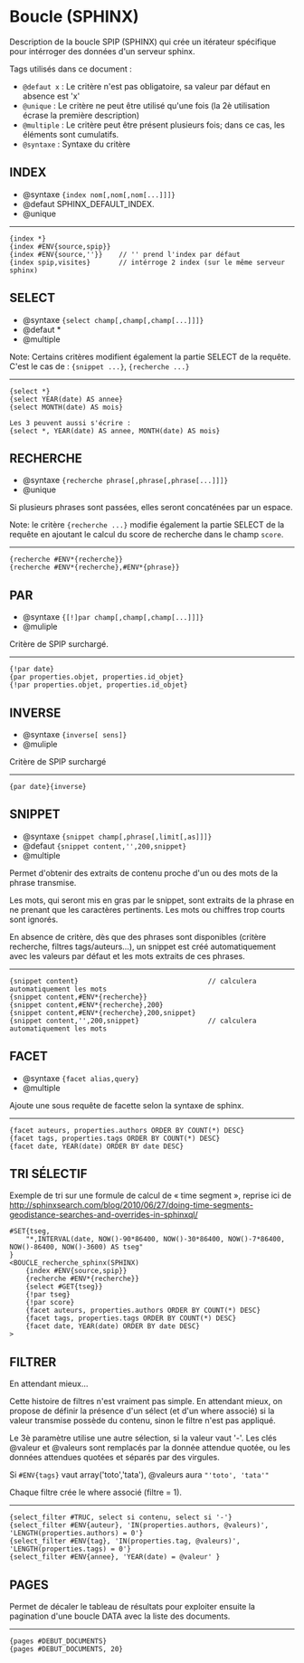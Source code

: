 
Boucle (SPHINX)
===============

Description de la boucle SPIP (SPHINX) qui crée un itérateur
spécifique pour intérroger des données d'un serveur sphinx.

Tags utilisés dans ce document :

* `@defaut x` : Le critère n'est pas obligatoire, sa valeur par défaut en absence est 'x'
* `@unique` : Le critère ne peut être utilisé qu'une fois (la 2è utilisation écrase la première description)
* `@multiple` : Le critère peut être présent plusieurs fois; dans ce cas, les éléments sont cumulatifs.
* `@syntaxe` : Syntaxe du critère


INDEX
-----

* @syntaxe `{index nom[,nom[,nom[...]]]}`
* @defaut SPHINX_DEFAULT_INDEX.
* @unique

----

    {index *}
    {index #ENV{source,spip}}
    {index #ENV{source,''}}    // '' prend l'index par défaut
    {index spip,visites}       // intérroge 2 index (sur le même serveur sphinx)


SELECT
------

* @syntaxe `{select champ[,champ[,champ[...]]]}`
* @defaut *
* @multiple

Note: Certains critères modifient également la partie SELECT de la requête.
C'est le cas de : `{snippet ...}`, `{recherche ...}`

----

    {select *}
    {select YEAR(date) AS annee}
    {select MONTH(date) AS mois}

    Les 3 peuvent aussi s'écrire :
    {select *, YEAR(date) AS annee, MONTH(date) AS mois}


RECHERCHE
---------

* @syntaxe `{recherche phrase[,phrase[,phrase[...]]]}`
* @unique

Si plusieurs phrases sont passées, elles seront concaténées par un espace.

Note: le critère `{recherche ...}` modifie également la partie SELECT de la requête
en ajoutant le calcul du score de recherche dans le champ `score`.

----

    {recherche #ENV*{recherche}}
    {recherche #ENV*{recherche},#ENV*{phrase}}


PAR
---

* @syntaxe `{[!]par champ[,champ[,champ[...]]]}`
* @muliple

Critère de SPIP surchargé.

----

    {!par date}
    {par properties.objet, properties.id_objet}
    {!par properties.objet, properties.id_objet}

INVERSE
-------

* @syntaxe `{inverse[ sens]}`
* @muliple

Critère de SPIP surchargé

----

    {par date}{inverse}


SNIPPET
-------

* @syntaxe `{snippet champ[,phrase[,limit[,as]]]}`
* @defaut `{snippet content,'',200,snippet}`
* @multiple

Permet d'obtenir des extraits de contenu proche d'un ou des mots de la phrase transmise.

Les mots, qui seront mis en gras par le snippet, sont extraits de la phrase
en ne prenant que les caractères pertinents. Les mots ou chiffres trop courts sont
ignorés.

En absence de critère, dès que des phrases sont disponibles
(critère recherche, filtres tags/auteurs…), un snippet est créé automatiquement
avec les valeurs par défaut et les mots extraits de ces phrases.


----

    {snippet content}                                // calculera automatiquement les mots
    {snippet content,#ENV*{recherche}}
    {snippet content,#ENV*{recherche},200}
    {snippet content,#ENV*{recherche},200,snippet}
    {snippet content,'',200,snippet}                 // calculera automatiquement les mots


FACET
-----

* @syntaxe `{facet alias,query}`
* @multiple

Ajoute une sous requête de facette selon la syntaxe de sphinx.

----

    {facet auteurs, properties.authors ORDER BY COUNT(*) DESC}
    {facet tags, properties.tags ORDER BY COUNT(*) DESC}
    {facet date, YEAR(date) ORDER BY date DESC}



TRI SÉLECTIF
----------------
Exemple de tri sur une formule de calcul de « time segment », reprise ici de
http://sphinxsearch.com/blog/2010/06/27/doing-time-segments-geodistance-searches-and-overrides-in-sphinxql/

```
#SET{tseg,
	"*,INTERVAL(date, NOW()-90*86400, NOW()-30*86400, NOW()-7*86400, NOW()-86400, NOW()-3600) AS tseg"
}
<BOUCLE_recherche_sphinx(SPHINX)
	{index #ENV{source,spip}}
	{recherche #ENV*{recherche}}
	{select #GET{tseg}}
	{!par tseg}
	{!par score}
	{facet auteurs, properties.authors ORDER BY COUNT(*) DESC}
	{facet tags, properties.tags ORDER BY COUNT(*) DESC}
	{facet date, YEAR(date) ORDER BY date DESC}
>
```



FILTRER
-------

En attendant mieux…

Cette histoire de filtres n'est vraiment pas simple.
En attendant mieux, on propose de définir la présence d'un sélect (et d'un where associé)
si la valeur transmise possède du contenu, sinon le filtre n'est pas appliqué.

Le 3è paramètre utilise une autre sélection, si la valeur vaut '-'.
Les clés @valeur et @valeurs sont remplacés par la donnée attendue quotée, ou les données attendues quotées et séparés par des virgules.

Si `#ENV{tags}` vaut array('toto','tata'), @valeurs aura `"'toto', 'tata'"`

Chaque filtre crée le where associé (filtre = 1).

----

    {select_filter #TRUC, select si contenu, select si '-'}
    {select_filter #ENV{auteur}, 'IN(properties.authors, @valeurs)', 'LENGTH(properties.authors) = 0'}
    {select_filter #ENV{tag}, 'IN(properties.tag, @valeurs)', 'LENGTH(properties.tags) = 0'}
    {select_filter #ENV{annee}, 'YEAR(date) = @valeur' }
    
    
PAGES
-----

Permet de décaler le tableau de résultats pour exploiter ensuite la pagination d'une boucle DATA avec la liste des documents.

----

    {pages #DEBUT_DOCUMENTS}
    {pages #DEBUT_DOCUMENTS, 20}
